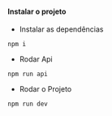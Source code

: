 #### Instalar o projeto

* Instalar as dependências
```
npm i
```

* Rodar Api
```
npm run api
```

* Rodar o Projeto
```
npm run dev
```